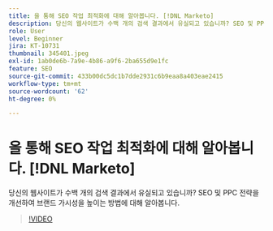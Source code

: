 ```yaml
---
title: 을 통해 SEO 작업 최적화에 대해 알아봅니다. [!DNL Marketo]
description: 당신의 웹사이트가 수백 개의 검색 결과에서 유실되고 있습니까? SEO 및 PPC 전략을 개선하여 브랜드 가시성을 높이는 방법에 대해 알아봅니다.
role: User
level: Beginner
jira: KT-10731
thumbnail: 345401.jpeg
exl-id: 1ab0de6b-7a9e-4b86-a9f6-2ba655d9e1fc
feature: SEO
source-git-commit: 433b00dc5dc1b7dde2931c6b9eaa8a403eae2415
workflow-type: tm+mt
source-wordcount: '62'
ht-degree: 0%

---
```


# 을 통해 SEO 작업 최적화에 대해 알아봅니다. [!DNL Marketo]

당신의 웹사이트가 수백 개의 검색 결과에서 유실되고 있습니까? SEO 및 PPC 전략을 개선하여 브랜드 가시성을 높이는 방법에 대해 알아봅니다.

>[!VIDEO](https://video.tv.adobe.com/v/345401/?quality=12&learn=on)
